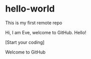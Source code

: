 # hello-world
This is my first remote repo

Hi, I am Eve, welcome to GitHub. Hello!

[Start your coding]

Welcome to GitHub
